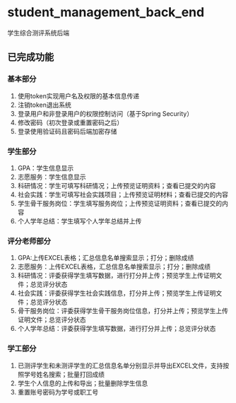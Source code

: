 # student_management_back_end
学生综合测评系统后端

## 已完成功能
### 基本部分
1. 使用token实现用户名及权限的基本信息传递
2. 注销token退出系统
3. 登录用户和非登录用户的权限控制访问（基于Spring Security）
4. 修改密码（初次登录或重置密码之后）
5. 登录使用验证码且密码后端加密存储
### 学生部分
1. GPA：学生信息显示
2. 志愿服务：学生信息显示
3. 科研情况：学生可填写科研情况；上传预览证明资料；查看已提交的内容
4. 社会实践：学生可填写社会实践项目；上传预览证明材料；查看已提交的内容
5. 学生骨干服务岗位：学生填写服务岗位；上传预览证明资料；查看已提交的内容
6. 个人学年总结：学生填写个人学年总结并上传
### 评分老师部分
1. GPA:上传EXCEL表格；汇总信息名单搜索显示；打分；删除成绩
2. 志愿服务：上传EXCEL表格，汇总信息名单搜索显示；打分；删除成绩
3. 科研情况：评委获得学生填写数据，进行打分并上传；预览学生上传证明文件；总览评分状态
4. 社会实践：评委获得学生社会实践信息，打分并上传；预览学生上传证明文件；总览评分状态
5. 骨干服务岗位：评委获得学生骨干服务岗位信息，打分并上传；预览学生上传证明文件；总览评分状态
6. 个人学年总结：评委获得学生填写数据，进行打分并上传；总览评分状态
### 学工部分
1. 已测评学生和未测评学生的汇总信息名单分别显示并导出EXCEL文件，支持按照学号姓名搜索；批量打回成绩
2. 学生个人信息的上传和导出；批量删除学生信息
3. 重置账号密码为学号或职工号
